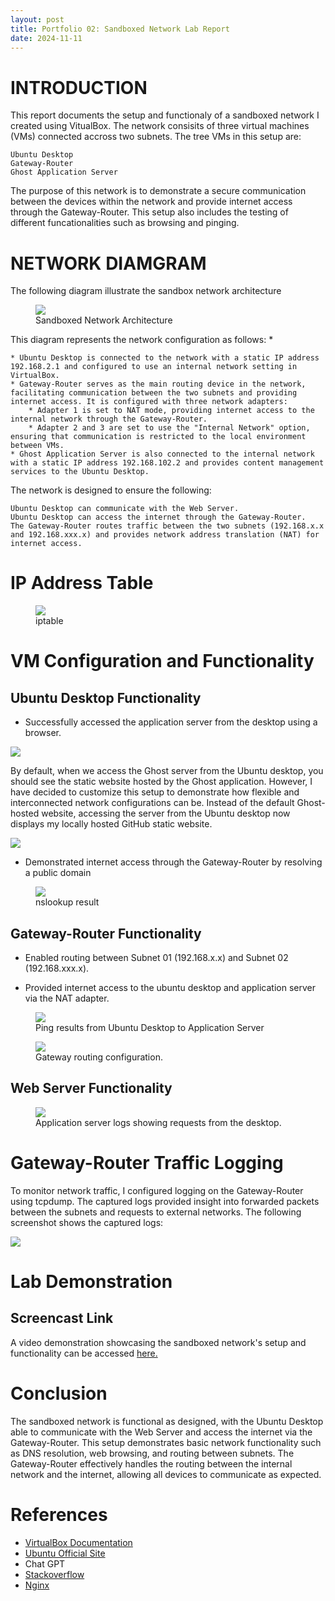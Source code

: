 ```yaml
---
layout: post
title: Portfolio 02: Sandboxed Network Lab Report
date: 2024-11-11
---
```


# INTRODUCTION

This report documents the setup and functionaly of a sandboxed network I created using VitualBox. The network consisits of three virtual machines (VMs) connected accross two subnets. The tree VMs in this setup are:

    Ubuntu Desktop
    Gateway-Router
    Ghost Application Server

The purpose of this network is to demonstrate a secure communication between the devices within the network and provide internet access through the Gateway-Router. This setup also includes the testing of different funcationalities such as browsing and pinging.

# NETWORK DIAMGRAM

The following diagram illustrate the sandbox network architecture

<figure>
    <img src ="/assets/img/network-diagram.png">
    <figcaption>Sandboxed Network Architecture</figcaption>
</figure>

This diagram represents the network configuration as follows:
 * 

    * Ubuntu Desktop is connected to the network with a static IP address 192.168.2.1 and configured to use an internal network setting in VirtualBox.
    * Gateway-Router serves as the main routing device in the network, facilitating communication between the two subnets and providing internet access. It is configured with three network adapters:
        * Adapter 1 is set to NAT mode, providing internet access to the internal network through the Gateway-Router.
        * Adapter 2 and 3 are set to use the "Internal Network" option, ensuring that communication is restricted to the local environment between VMs.
    * Ghost Application Server is also connected to the internal network with a static IP address 192.168.102.2 and provides content management services to the Ubuntu Desktop.

The network is designed to ensure the following:

    Ubuntu Desktop can communicate with the Web Server.
    Ubuntu Desktop can access the internet through the Gateway-Router.
    The Gateway-Router routes traffic between the two subnets (192.168.x.x and 192.168.xxx.x) and provides network address translation (NAT) for internet access.

# IP Address Table

<figure>
    <img src ="/assets/img/network-diagram.png">
    <figcaption>iptable</figcaption>
</figure>

# VM Configuration and Functionality

## Ubuntu Desktop Functionality 

* Successfully accessed the application server from the desktop using a browser.

<img src ="/assets/img/user-blog.png">

By default, when we access the Ghost server from the Ubuntu desktop, you should see the static website hosted by the Ghost application. However, I have decided to customize this setup to demonstrate how flexible and interconnected network configurations can be. Instead of the default Ghost-hosted website, accessing the server from the Ubuntu desktop now displays my locally hosted GitHub static website.

<img src ="/assets/img/static.png">

* Demonstrated internet access through the Gateway-Router by resolving a public domain 

<figure>
    <img src ="/assets/img/static.png">
    <figcaption>nslookup result</figcaption>
</figure>

## Gateway-Router Functionality

* Enabled routing between Subnet 01 (192.168.x.x) and Subnet 02 (192.168.xxx.x).

* Provided internet access to the ubuntu desktop and application server via the NAT adapter.

<figure>
    <img src ="/assets/img/ubuntu-gateway-ping.png">
    <figcaption>Ping results from Ubuntu Desktop to Application Server</figcaption>
</figure>

<figure>
    <img src ="/assets/img/gateway-ping.png">
    <figcaption>Gateway routing configuration.</figcaption>
</figure>

## Web Server Functionality

<figure>
    <img src ="/assets/img/gateway-ping.png">
    <figcaption>Application server logs showing requests from the desktop.</figcaption>
</figure>

# Gateway-Router Traffic Logging

To monitor network traffic, I configured logging on the Gateway-Router using tcpdump. The captured logs provided insight into forwarded packets between the subnets and requests to external networks. The following screenshot shows the captured logs:

<img src ="/assets/img/tcpdump-log.png">


# Lab Demonstration

## Screencast Link

A video demonstration showcasing the sandboxed network's setup and functionality can be accessed [here.](https://roehamptonprod-my.sharepoint.com/:v:/r/personal/adesanyo2_roehampton_ac_uk/Documents/Sandbox.mp4?csf=1&web=1&e=U3V2na&nav=eyJyZWZlcnJhbEluZm8iOnsicmVmZXJyYWxBcHAiOiJTdHJlYW1XZWJBcHAiLCJyZWZlcnJhbFZpZXciOiJTaGFyZURpYWxvZy1MaW5rIiwicmVmZXJyYWxBcHBQbGF0Zm9ybSI6IldlYiIsInJlZmVycmFsTW9kZSI6InZpZXcifX0%3D)


# Conclusion
The sandboxed network is functional as designed, with the Ubuntu Desktop able to communicate with the Web Server and access the internet via the Gateway-Router. This setup demonstrates basic network functionality such as DNS resolution, web browsing, and routing between subnets. The Gateway-Router effectively handles the routing between the internal network and the internet, allowing all devices to communicate as expected.


# References

* [VirtualBox Documentation](https://www.virtualbox.org/wiki/Documentation)
* [Ubuntu Official Site](https://help.ubuntu.com/community/CommunityHelpWiki)
* Chat GPT
* [Stackoverflow](https://stackoverflow.com/)
* [Nginx](https://nginx.org/en/docs/)
